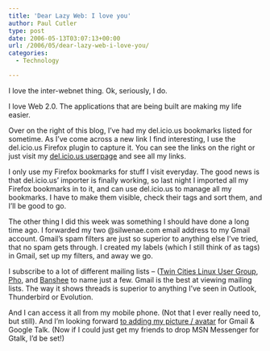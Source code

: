 ```yaml
---
title: 'Dear Lazy Web: I love you'
author: Paul Cutler
type: post
date: 2006-05-13T03:07:13+00:00
url: /2006/05/dear-lazy-web-i-love-you/
categories:
  - Technology

---
```

I love the inter-webnet thing. Ok, seriously, I do.

I love Web 2.0. The applications that are being built are making my life easier.

Over on the right of this blog, I&#8217;ve had my del.icio.us bookmarks listed for sometime. As I&#8217;ve come across a new link I find interesting, I use the del.icio.us Firefox plugin to capture it. You can see the links on the right or just visit my [del.icio.us userpage][1] and see all my links.

I only use my Firefox bookmarks for stuff I visit everyday. The good news is that del.icio.us&#8217; importer is finally working, so last night I imported all my Firefox bookmarks in to it, and can use del.icio.us to manage all my bookmarks. I have to make them visible, check their tags and sort them, and I&#8217;ll be good to go.

The other thing I did this week was something I should have done a long time ago. I forwarded my two @silwenae.com email address to my Gmail account. Gmail&#8217;s spam filters are just so superior to anything else I&#8217;ve tried, that no spam gets through. I created my labels (which I still think of as tags) in Gmail, set up my filters, and away we go.

I subscribe to a lot of different mailing lists &#8211; ([Twin Cities Linux User Group][2], [Pho][3], and [Banshee][4] to name just a few. Gmail is the best at viewing mailing lists. The way it shows threads is superior to anything I&#8217;ve seen in Outlook, Thunderbird or Evolution.

And I can access it all from my mobile phone. (Not that I ever really need to, but still). And I&#8217;m looking forward [to adding my picture / avatar][5] for Gmail & Google Talk. (Now if I could just get my friends to drop MSN Messenger for Gtalk, I&#8217;d be set!)

 [1]: http://del.icio.us/silwenae
 [2]: http://www.mn-linux.org
 [3]: http://www.pholist.org/
 [4]: http://www.banshee-project.org
 [5]: http://mail.google.com/mail/help/about_whatsnew.html